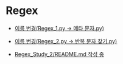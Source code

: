 # Regex

- [이름 변경(Regex_1.py -> 메타 문자.py)](https://github.com/Meantint/Regex/blob/master/Regex_Study_2/%EB%A9%94%ED%83%80%20%EB%AC%B8%EC%9E%90.py)

- [이름 변경(Regex_2.py -> 반복 문자 찾기.py)](https://github.com/Meantint/Regex/blob/master/Regex_Study_2/%EB%B0%98%EB%B3%B5%20%EB%AC%B8%EC%9E%90%20%EC%B0%BE%EA%B8%B0.py)

- [Regex_Study_2/README.md 작성 중](https://github.com/Meantint/Regex/blob/master/Regex_Study_2/README.md)

